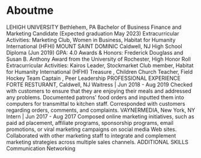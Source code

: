 # Aboutme
LEHIGH UNIVERSITY 
 Bethlehem, PA 
 Bachelor of Business Finance and Marketing Candidate (Expected graduation May 2023) 
 	Extracurricular Activities: Marketing Club, Women in Business, Habitat for Humanity International (HFHI)
 MOUNT SAINT DOMINIC 
 Caldwell, NJ 
 High School Diploma (Jun 2019) 
 	GPA: 4.0
 	Awards & Honors: Frederick Douglass and Susan B. Anthony Award from the University of Rochester, High Honor Roll 
 	Extracurricular Activities: Kairos Leader, Stockmarket Club member, Habitat for Humanity International (HFHI) Treasure , Children Church Teacher, Field Hockey Team Captain , Peer Leadership
 PROFESSIONAL EXPERIENCE 
 FORTE RESTURANT, Caldwell, NJ 
 Waitress    |   Jun 2018 - Aug 2019 
 	Checked with customers to ensure that they are enjoying their meals and addressed any problems.
 	Documented patrons' food orders and inputted them into computers for transmittal to kitchen staff.
 	Corresponded with customers regarding orders, comments, and complaints.
 VAYNERMEDIA, New York, NY 
 Intern    |   Jun 2017 - Aug 2017 
 	Composed online marketing initiatives, such as paid ad placement, affiliate programs, sponsorship programs, email promotions, or viral marketing campaigns on social media Web sites.
 	Collaborated with other marketing staff to integrate and complement marketing strategies across multiple sales channels.
 ADDITIONAL SKILLS 
 	Communication 
 	Networking
